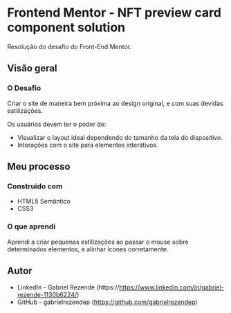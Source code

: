 # Frontend Mentor - NFT preview card component solution

Resolução do desafio do Front-End Mentor.

## Visão geral

### O Desafio

Criar o site de maneira bem próxima ao design original, e com suas devidas estilizações.

Os usuários devem ter o poder de:

- Visualizar o layout ideal dependendo do tamanho da tela do dispositivo.
- Interações com o site para elementos interativos.

## Meu processo

### Construído com

- HTML5 Semântico
- CSS3

### O que aprendi

Aprendi a criar pequenas estilizações ao passar o mouse sobre determinados elementos, e alinhar ícones corretamente.

## Autor

- LinkedIn - Gabriel Rezende (https://https://www.linkedin.com/in/gabriel-rezende-1130b6224/)
- GitHub - gabrielrezendep (https://github.com/gabrielrezendep)
